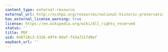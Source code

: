 ```yaml
---
content_type: external-resource
external_url: http://ncshpo.org/resources/national-historic-preservation-act-of-1966/
has_external_license_warning: true
license: https://en.wikipedia.org/wiki/All_rights_reserved
status: ''
title: PDF
uid: 048718c3-5326-49f4-9daf-f43a7217d9ef
wayback_url: ''
---
```


